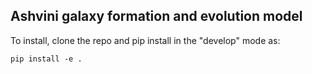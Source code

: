 ## Ashvini galaxy formation and evolution model

To install, clone the repo and pip install in the "develop" mode as:

```
pip install -e .
```
